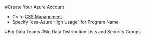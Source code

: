 
#Create Your Azure Account
   * Go to [CSS Management](https://microsoft.sharepoint.com/teams/azureinternal/CSSMgmt/SitePages/Home.aspx)
   * Specify “css-Azure High Usage” for Program Name 

#Big Data Teams
#Big Data Distribution Lists and Security Groups
